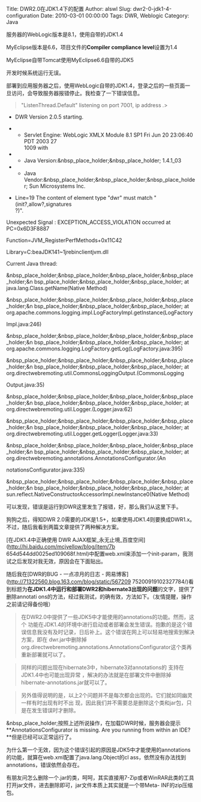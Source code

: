 Title: DWR2.0在JDK1.4下的配置
Author: alswl
Slug: dwr2-0-jdk1-4-configuration
Date: 2010-03-01 00:00:00
Tags: DWR, Weblogic
Category: Java

服务器的WebLogic版本是8.1，使用自带的JDK1.4

MyEclipse版本是6.6，项目文件的**Compiler compliance level**设置为1.4

MyEclipse自带Tomcat使用MyEclipse6.6自带的JDK5

开发时候系统运行无误。

部署到应用服务器之后，使用WebLogic自带的JDK1.4，登录之后的一些页面一旦访问，会导致服务器报错停止。我检查了一下错误信息。

> "ListenThread.Default" listening on port 7001, ip address *.*>

- DWR Version 2.0.5 starting.  
- - Servlet Engine: WebLogic XMLX Module 8.1 SP1 Fri Jun 20 23:06:40 PDT 2003 27  
1009 with

- - Java Version:&nbsp_place_holder;&nbsp_place_holder; 1.4.1_03  
- - Java Vendor:&nbsp_place_holder;&nbsp_place_holder;&nbsp_place_holder; Sun Microsystems Inc.  
- Line=19 The content of element type "dwr" must match "(init?,allow?,signatures  
?)".

  
Unexpected Signal : EXCEPTION_ACCESS_VIOLATION occurred at PC=0x6D3F8887

Function=JVM_RegisterPerfMethods+0x11C42

Library=C:beaJDK141~1jrebinclientjvm.dll

  
Current Java thread:

&nbsp_place_holder;&nbsp_place_holder;&nbsp_place_holder;&nbsp_place_holder;&n
bsp_place_holder;&nbsp_place_holder;&nbsp_place_holder; at
java.lang.Class.getName(Native Method)

&nbsp_place_holder;&nbsp_place_holder;&nbsp_place_holder;&nbsp_place_holder;&n
bsp_place_holder;&nbsp_place_holder;&nbsp_place_holder; at
org.apache.commons.logging.impl.LogFactoryImpl.getInstance(LogFactory

Impl.java:246)

&nbsp_place_holder;&nbsp_place_holder;&nbsp_place_holder;&nbsp_place_holder;&n
bsp_place_holder;&nbsp_place_holder;&nbsp_place_holder; at
org.apache.commons.logging.LogFactory.getLog(LogFactory.java:395)

&nbsp_place_holder;&nbsp_place_holder;&nbsp_place_holder;&nbsp_place_holder;&n
bsp_place_holder;&nbsp_place_holder;&nbsp_place_holder; at
org.directwebremoting.util.CommonsLoggingOutput.<init>(CommonsLogging

Output.java:35)

&nbsp_place_holder;&nbsp_place_holder;&nbsp_place_holder;&nbsp_place_holder;&n
bsp_place_holder;&nbsp_place_holder;&nbsp_place_holder; at
org.directwebremoting.util.Logger.<init>(Logger.java:62)

&nbsp_place_holder;&nbsp_place_holder;&nbsp_place_holder;&nbsp_place_holder;&n
bsp_place_holder;&nbsp_place_holder;&nbsp_place_holder; at
org.directwebremoting.util.Logger.getLogger(Logger.java:33)

&nbsp_place_holder;&nbsp_place_holder;&nbsp_place_holder;&nbsp_place_holder;&n
bsp_place_holder;&nbsp_place_holder;&nbsp_place_holder; at
org.directwebremoting.annotations.AnnotationsConfigurator.<clinit>(An

notationsConfigurator.java:335)

&nbsp_place_holder;&nbsp_place_holder;&nbsp_place_holder;&nbsp_place_holder;&n
bsp_place_holder;&nbsp_place_holder;&nbsp_place_holder; at
sun.reflect.NativeConstructorAccessorImpl.newInstance0(Native Method)

可以发现，错误是运行到DWR这里发生了报错，好，那么我们从这里下手。

狗狗之后，得知DWR 2.0需要的JDK是1.5+，如果使用JDK1.4则要换成DWR1.x。不过，随后我看到两篇文章提供了两种解决方案。

[在JDK1.4中正确使用 DWR AJAX框架_永无止境_百度空间](http://hi.baidu.com/mcjyellow/blog/item/7b
654d544dd0025ed109068f.html)中配置web.xml来添加一个init-param，我测试之后发现对我无效，原因会在下面贴出。

随后我在[DWR的BUG - 一点凉月的日志 - 网易博客](http://71322560.blog.163.com/blog/static/567209
75200919102327784/)看到标题为**在JDK1.4中运行和部署DWR2和hibernate3出现的问题**的文字，提供了删除annotati
ons的方法，经过我测试，的确有效，方法如下。（友情提醒，操作之前请记得备份哦）

> 在DWR2.0中提供了一些JDK5中才能使用的annotations的功能。然而，这个
功能在JDK1.4的环境中进行启动或者部署会发生错误。抱歉的是这个错误信息我没有及时记录，日后补上。这个错误在网上可以轻易地搜索到解决方案，即在
dwr.jar中删除掉org.directwebremoting.annotations.AnnotationsConfigurator这个类再
重新部署就可以了。

>

> 同样的问题出现在hibernate3中，hibernate3对annotations的 支持在JDK1.4中也可能出现异常
，解决的办法就是在部署文件中删除掉hibernate-annotations.jar就可以了。

>

> 另外值得说明的是，以上2个问题并不是每次都会出现的。它们就如同幽灵一样有时出现有时不出
现，因此我们并不需要总是删除这个类和jar包，只是在发生错误时才删除。

&nbsp_place_holder;按照上述所说操作，在加载DWR时候，服务器会提示**AnnotationsConfigurator is
missing. Are you running from within an IDE?**但是已经可以正常运行了。

为什么第一个无效，因为这个错误引起的原因是JDK5中才能使用的annotations的功能，就算在web.xml配置了java.lang.Object的cl
ass，依然没有办法找到annotations，错误依然会存在。

有朋友问怎么删除一个.jar的类，呵呵，其实直接用7-Zip或者WinRAR此类的工具打开jar文件，进去删除即可，jar文件本质上其实就是一个带Meta-
INF的zip压缩包。

